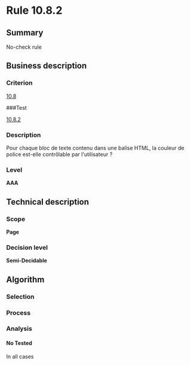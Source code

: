# Rule 10.8.2

## Summary

No-check rule

## Business description

### Criterion

[10.8](http://references.modernisation.gouv.fr/referentiel-technique-0#crit-10-8)

###Test

[10.8.2](http://references.modernisation.gouv.fr/referentiel-technique-0#test-10-8-2)

### Description

Pour chaque bloc de texte contenu dans une balise HTML, la couleur de police est-elle contr&ocirc;lable par l'utilisateur ?

### Level

**AAA**

## Technical description

### Scope

**Page**

### Decision level

**Semi-Decidable**

## Algorithm

### Selection

### Process

### Analysis

#### No Tested 

In all cases

